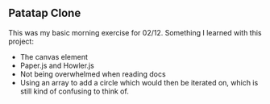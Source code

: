 ## Patatap Clone
This was my basic morning exercise for 02/12. Something I learned with this project:
- The canvas element
- Paper.js and Howler.js
- Not being overwhelmed when reading docs
- Using an array to add a circle which would then be iterated on, which is still kind of confusing to think of.
